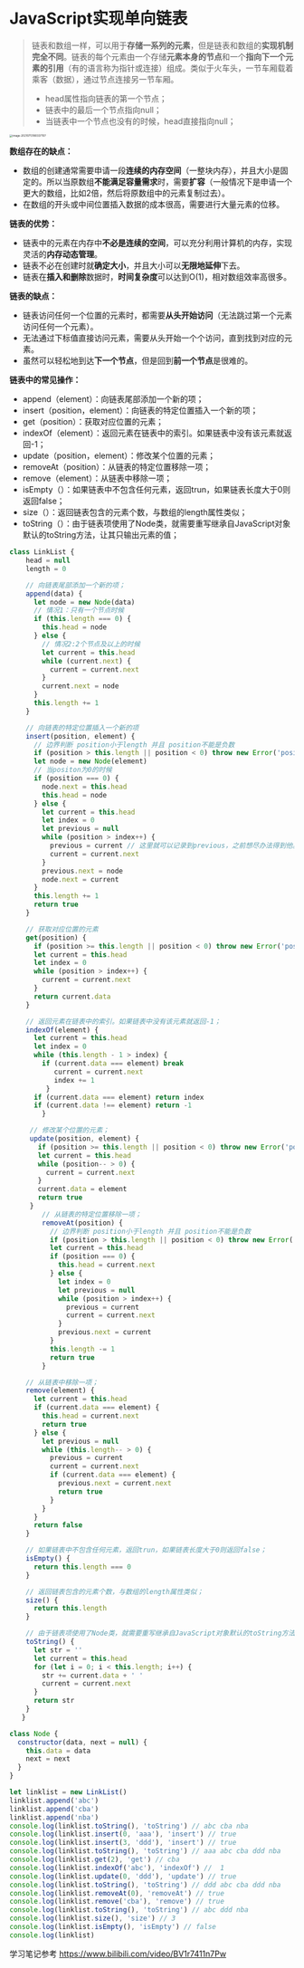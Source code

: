 # JavaScript实现单向链表

> 链表和数组一样，可以用于**存储一系列的元素**，但是链表和数组的**实现机制完全不同**。链表的每个元素由一个存储**元素本身的节点**和一个**指向下一个元素的引用**（有的语言称为指针或连接）组成。类似于火车头，一节车厢载着乘客（数据），通过节点连接另一节车厢。
>
> 
>
> - head属性指向链表的第一个节点；
> - 链表中的最后一个节点指向null；
> - 当链表中一个节点也没有的时候，head直接指向null；



<img src="../../static/images/image-20210713180337107.png" alt="image-20210713180337107" style="zoom:33%;" />



**数组存在的缺点：**

- 数组的创建通常需要申请一段**连续的内存空间**（一整块内存），并且大小是固定的。所以当原数组**不能满足容量需求**时，需要**扩容**（一般情况下是申请一个更大的数组，比如2倍，然后将原数组中的元素复制过去）。
- 在数组的开头或中间位置插入数据的成本很高，需要进行大量元素的位移。

**链表的优势：**

- 链表中的元素在内存中**不必是连续的空间**，可以充分利用计算机的内存，实现灵活的**内存动态管理**。
- 链表不必在创建时就**确定大小**，并且大小可以**无限地延伸**下去。
- 链表在**插入和删除**数据时，**时间复杂度**可以达到O(1)，相对数组效率高很多。

**链表的缺点：**

- 链表访问任何一个位置的元素时，都需要**从头开始访问**（无法跳过第一个元素访问任何一个元素）。
- 无法通过下标值直接访问元素，需要从头开始一个个访问，直到找到对应的元素。
- 虽然可以轻松地到达**下一个节点**，但是回到**前一个节点**是很难的。

**链表中的常见操作：**

- append（element）：向链表尾部添加一个新的项；
- insert（position，element）：向链表的特定位置插入一个新的项；
- get（position）：获取对应位置的元素；
- indexOf（element）：返回元素在链表中的索引。如果链表中没有该元素就返回-1；
- update（position，element）：修改某个位置的元素；
- removeAt（position）：从链表的特定位置移除一项；
- remove（element）：从链表中移除一项；
- isEmpty（）：如果链表中不包含任何元素，返回trun，如果链表长度大于0则返回false；
- size（）：返回链表包含的元素个数，与数组的length属性类似；
- toString（）：由于链表项使用了Node类，就需要重写继承自JavaScript对象默认的toString方法，让其只输出元素的值；

```js
class LinkList {
    head = null
    length = 0

    // 向链表尾部添加一个新的项；
    append(data) {
      let node = new Node(data)
      // 情况1：只有一个节点时候
      if (this.length === 0) {
        this.head = node
      } else {
        // 情况2:2个节点及以上的时候
        let current = this.head
        while (current.next) {
          current = current.next
        }
        current.next = node
      }
      this.length += 1
    }

    // 向链表的特定位置插入一个新的项
    insert(position, element) {
      // 边界判断 position小于length 并且 position不能是负数
      if (position > this.length || position < 0) throw new Error('position有误')
      let node = new Node(element)
      // 当positon为0的时候
      if (position === 0) {
        node.next = this.head
        this.head = node
      } else {
        let current = this.head
        let index = 0
        let previous = null
        while (position > index++) {
          previous = current // 这里就可以记录到previous，之前想尽办法得到他。。。。
          current = current.next
        }
        previous.next = node
        node.next = current
      }
      this.length += 1
      return true
    }

    // 获取对应位置的元素
    get(position) {
      if (position >= this.length || position < 0) throw new Error('position有误')
      let current = this.head
      let index = 0
      while (position > index++) {
        current = current.next
      }
      return current.data
    }

    // 返回元素在链表中的索引。如果链表中没有该元素就返回-1；
    indexOf(element) {
      let current = this.head
      let index = 0
      while (this.length - 1 > index) {
        if (current.data === element) break
           current = current.next
           index += 1
         }
      if (current.data === element) return index
      if (current.data !== element) return -1
   		}

     // 修改某个位置的元素；
     update(position, element) {
       if (position >= this.length || position < 0) throw new Error('position有误')
       let current = this.head
       while (position-- > 0) {
         current = current.next
       }
       current.data = element
       return true
     }
     	// 从链表的特定位置移除一项；
    	removeAt(position) {
    	  // 边界判断 position小于length 并且 position不能是负数
    	  if (position > this.length || position < 0) throw new Error('position有误')
    	  let current = this.head
    	  if (position === 0) {
    	    this.head = current.next
    	  } else {
    	    let index = 0
    	    let previous = null
    	    while (position > index++) {
    	      previous = current
    	      current = current.next
    	    }
    	    previous.next = current
    	  }
    	  this.length -= 1
    	  return true
    	}

    // 从链表中移除一项；
    remove(element) {
      let current = this.head
      if (current.data === element) {
        this.head = current.next
        return true
      } else {
        let previous = null
        while (this.length-- > 0) {
          previous = current
          current = current.next
          if (current.data === element) {
            previous.next = current.next
            return true
          }
        }
      }
      return false
    }

    // 如果链表中不包含任何元素，返回trun，如果链表长度大于0则返回false；
    isEmpty() {
      return this.length === 0
    }

    // 返回链表包含的元素个数，与数组的length属性类似；
    size() {
      return this.length
    }

    // 由于链表项使用了Node类，就需要重写继承自JavaScript对象默认的toString方法，让其只输出元素的值；
    toString() {
      let str = ''
      let current = this.head
      for (let i = 0; i < this.length; i++) {
        str += current.data + ' '
        current = current.next
      }
      return str
    }
   }

class Node {
  constructor(data, next = null) {
    this.data = data
    next = next
  }
}

let linklist = new LinkList()
linklist.append('abc')
linklist.append('cba')
linklist.append('nba')
console.log(linklist.toString(), 'toString') // abc cba nba
console.log(linklist.insert(0, 'aaa'), 'insert') // true
console.log(linklist.insert(3, 'ddd'), 'insert') // true
console.log(linklist.toString(), 'toString') // aaa abc cba ddd nba
console.log(linklist.get(2), 'get') // cba
console.log(linklist.indexOf('abc'), 'indexOf') //  1
console.log(linklist.update(0, 'ddd'), 'update') // true
console.log(linklist.toString(), 'toString') // ddd abc cba ddd nba
console.log(linklist.removeAt(0), 'removeAt') // true
console.log(linklist.remove('cba'), 'remove') // true
console.log(linklist.toString(), 'toString') // abc ddd nba
console.log(linklist.size(), 'size') // 3
console.log(linklist.isEmpty(), 'isEmpty') // false
console.log(linklist)
```

学习笔记参考 https://www.bilibili.com/video/BV1r7411n7Pw

